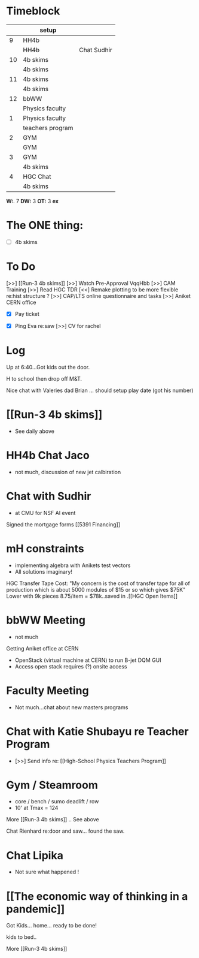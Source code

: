 # Timeblock

|     | setup            |             |
| --- | ---------------- | ----------- |
| 9   | HH4b             |             |
|     | ~~HH4b~~         | Chat Sudhir |
| 10  | 4b skims         |             |
|     | 4b skims         |             |
| 11  | 4b skims         |             |
|     | 4b skims         |             |
| 12  | bbWW             |             |
|     | Physics faculty  |             |
| 1   | Physics faculty  |             |
|     | teachers program |             |
| 2   | GYM              |             |
|     | GYM              |             |
| 3   | GYM              |             |
|     | 4b skims         |             |
| 4   | HGC Chat         |             |
|     | 4b skims         |             |

**W:**. 7 
**DW:** 3 
**OT:** 3
**ex** 

# The ONE thing: 
- [ ]  4b skims


# To Do
 [>>]  [[Run-3 4b skims]]
 [>>]  Watch Pre-Approval VqqHbb
 [>>] CAM Training
 [>>] Read HGC TDR
 [<<] Remake plotting to be more flexible re:hist structure ? 
 [>>]  CAP/LTS online questionnaire and tasks
 [>>] Aniket CERN office
- [x] Pay ticket
- [x] Ping Eva re:saw
 [>>] CV for rachel


# Log

Up at 6:40...Got kids out the door. 

H to school then drop off M&T. 

Nice chat with Valeries dad Brian ... should setup play date (got his number)

# [[Run-3 4b skims]]
- See daily above

# HH4b Chat Jaco
- not much, discussion of new jet calbiration

# Chat with Sudhir
- at CMU for NSF AI event

Signed the mortgage forms
[[5391 Financing]]

# mH constraints
- implementing algebra with Anikets test vectors
- All solutions imaginary! 

 HGC Transfer Tape Cost: "My concern is the cost of transfer tape for all of production which is about 5000 modules of $15 or so which gives $75K" Lower with 9k pieces 8.75/item = $78k..saved in .[[HGC Open Items]]


# bbWW Meeting
- not much 

Getting Aniket office at CERN
- OpenStack (virtual machine at CERN) to run B-jet DQM GUI
- Access open stack requires (?)  onsite access 

# Faculty Meeting
- Not much...chat about new masters programs 

# Chat with Katie Shubayu re Teacher Program
- [>>] Send info re: [[High-School Physics Teachers Program]]

# Gym / Steamroom
- core / bench / sumo deadlift / row
- 10' at Tmax = 124


More [[Run-3 4b skims]] .. See above


Chat Rienhard re:door and saw... found the saw. 

# Chat Lipika
- Not sure what happened !

# [[The economic way of thinking in a pandemic]]
 

Got Kids... home... ready to be done!

kids to bed..

More [[Run-3 4b skims]]